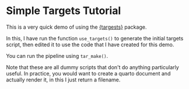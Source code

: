 # Simple Targets Tutorial

This is a very quick demo of using the [{targests}](https://books.ropensci.org/targets/walkthrough.html) package.

In this, I have run the function `use_targets()` to generate the initial targets script, then edited it to use the
code that I have created for this demo.

You can run the pipeline using `tar_make()`.

Note that these are all dummy scripts that don't do anything particularly useful. In practice, you would want to create
a quarto document and actually render it, in this I just return a filename.
